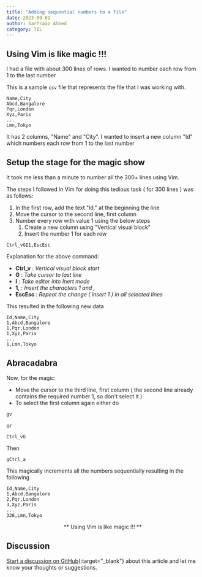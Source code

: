 ```yaml
---
title: "Adding sequential numbers to a file"
date: 2023-09-01
author: Sarfraaz Ahmed
category: TIL
---
```


## Using Vim is like magic !!!

I had a file with about 300 lines of rows. I wanted to number each row from 1 to the last number

This is a sample `csv` file that represents the file that I was working with.

```csv
Name,City
Abcd,Bangalore
Pqr,London
Xyz,Paris
...
Lmn,Tokyo
```

It has 2 columns, "Name" and "City". I wanted to insert a new column "Id" which numbers each row from 1 to the last number

## Setup the stage for the magic show

It took me less than a minute to number all the 300+ lines using Vim.

The steps I followed in Vim for doing this tedious task ( for 300 lines ) was as follows:

1. In the first row, add the text "Id," at the beginning the line
1. Move the cursor to the second line, first column
1. Number every row with value 1 using the below steps
    1. Create a new column using "Vertical visual block"
    2. Insert the number 1 for each row

```vim
Ctrl_vGI1,EscEsc
```

Explanation for the above command:
- **Ctrl_v** : _Vertical visual block start_
- **G** : _Take cursor to last line_
- **I** : _Take editor into Inert mode_
- **1,** : _Insert the characters 1 and ,_
- **EscEsc** : _Repeat the change ( insert 1 ) in all selected lines_

This resulted in the following new data

```csv
Id,Name,City
1,Abcd,Bangalore
1,Pqr,London
1,Xyz,Paris
...
1,Lmn,Tokyo
```

## Abracadabra

Now, for the magic:

- Move the cursor to the third line, first column ( the second line already contains the required number 1, so don't select it )
- To select the first column again either do

```vim
gv
```

or

```vim
Ctrl_vG
```

Then

```vim
gCtrl_a
```

This magically increments all the numbers sequentially resulting in the following

```csv
Id,Name,City
1,Abcd,Bangalore
2,Pqr,London
3,Xyz,Paris
...
328,Lmn,Tokyo
```
<div align=center> 
** Using Vim is like magic !!! ** 
</div>

## Discussion

[Start a discussion on GitHub](https://github.com/asarfraaz/share2learn/discussions/new/choose){:target="_blank"} about this article and let me know your thoughts or suggestions.


